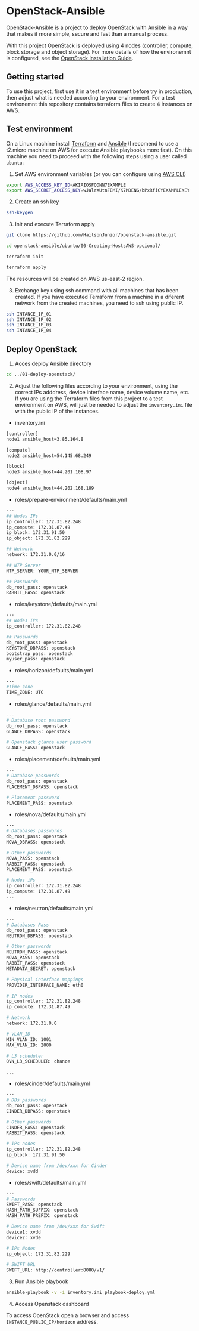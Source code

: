 # OpenStack-Ansible

OpenStack-Ansible is a project to deploy OpenStack with Ansible in a way that makes it more simple, secure and fast than a manual process.

With this project OpenStack is deployed using 4 nodes (controller, compute, block storage and object storage). For more details of how the environemnt is configured, see the [OpenStack Installation Guide](https://docs.openstack.org/install-guide/).

Getting started
------------
To use this project, first use it in a test environment before try in production, then adjust what is needed according to your environment. For a test environemnt this repository contains terraform files to create 4 instances on AWS.

Test environment
------------

On a Linux machine install [Terraform](https://learn.hashicorp.com/tutorials/terraform/install-cli) and [Ansible](https://docs.ansible.com/ansible/latest/installation_guide/intro_installation.html#installing-ansible-on-ubuntu) (I recomend to use a t2.micro machine on AWS for execute Ansible playbooks more fast). On this machine you need to proceed with the following steps using a user called ```ubuntu```:

1. Set AWS environment variables (or you can configure using [AWS CLI](https://docs.aws.amazon.com/cli/latest/userguide/getting-started-install.html))

```sh
export AWS_ACCESS_KEY_ID=AKIAIOSFODNN7EXAMPLE
export AWS_SECRET_ACCESS_KEY=wJalrXUtnFEMI/K7MDENG/bPxRfiCYEXAMPLEKEY
```
2. Create an ssh key

```bash
ssh-keygen
```

3. Init and execute Terraform apply

```bash
git clone https://github.com/HailsonJunior/openstack-ansible.git

cd openstack-ansible/ubuntu/00-Creating-HostsAWS-opcional/

terraform init

terraform apply
```
The resources will be created on AWS us-east-2 region.

3. Exchange key using ssh command with all machines that has been created. If you have executed Terraform from a machine in a diferent network from the created machines, you need to ssh using public IP.

```bash
ssh INTANCE_IP_01
ssh INTANCE_IP_02
ssh INTANCE_IP_03
ssh INTANCE_IP_04
```

Deploy OpenStack
------------

1. Acces deploy Ansible directory

```bash
cd ../01-deploy-openstack/
```
2. Adjust the following files according to your environment, using the correct IPs adddress, device interface name, device volume name, etc. If you are using the Terraform files from this project to a test environment on AWS, will just be needed to adjust the ```inventory.ini``` file with the public IP of the instances.

- inventory.ini

```bash
[controller]
node1 ansible_host=3.85.164.8

[compute]
node2 ansible_host=54.145.68.249

[block]
node3 ansible_host=44.201.108.97

[object]
node4 ansible_host=44.202.168.189
```

- roles/prepare-environment/defaults/main.yml

```bash
---
## Nodes IPs
ip_controller: 172.31.82.248
ip_compute: 172.31.87.49
ip_block: 172.31.91.50
ip_object: 172.31.82.229

## Network 
network: 172.31.0.0/16

## NTP Server
NTP_SERVER: YOUR_NTP_SERVER

## Passwords
db_root_pass: openstack
RABBIT_PASS: openstack
```
- roles/keystone/defaults/main.yml

```bash
---
## Nodes IPs
ip_controller: 172.31.82.248

## Passwords
db_root_pass: openstack
KEYSTONE_DBPASS: openstack
bootstrap_pass: openstack
myuser_pass: openstack
```
- roles/horizon/defaults/main.yml

```bash
---
#Time zone
TIME_ZONE: UTC
```
- roles/glance/defaults/main.yml

```bash
---
# Database root password
db_root_pass: openstack
GLANCE_DBPASS: openstack

# Openstack glance user password
GLANCE_PASS: openstack
```
- roles/placement/defaults/main.yml

```bash
---
# Database passwords
db_root_pass: openstack
PLACEMENT_DBPASS: openstack

# Placement password
PLACEMENT_PASS: openstack
```
- roles/nova/defaults/main.yml

```bash
---
# Databases passwords
db_root_pass: openstack
NOVA_DBPASS: openstack

# Other passwords
NOVA_PASS: openstack
RABBIT_PASS: openstack
PLACEMENT_PASS: openstack

# Nodes iPs
ip_controller: 172.31.82.248
ip_compute: 172.31.87.49
...
```
- roles/neutron/defaults/main.yml

```bash
---
# Databases Pass
db_root_pass: openstack
NEUTRON_DBPASS: openstack

# Other passwords
NEUTRON_PASS: openstack
NOVA_PASS: openstack
RABBIT_PASS: openstack
METADATA_SECRET: openstack

# Physical interface mappings
PROVIDER_INTERFACE_NAME: eth0

# IP nodes
ip_controller: 172.31.82.248
ip_compute: 172.31.87.49

# Network
network: 172.31.0.0

# VLAN_ID
MIN_VLAN_ID: 1001
MAX_VLAN_ID: 2000

# L3 scheduler
OVN_L3_SCHEDULER: chance

...
```
- roles/cinder/defaults/main.yml

```bash
---
# DBs passwords
db_root_pass: openstack
CINDER_DBPASS: openstack

# Other passwords
CINDER_PASS: openstack
RABBIT_PASS: openstack

# IPs nodes
ip_controller: 172.31.82.248
ip_block: 172.31.91.50

# Device name from /dev/xxx for Cinder
device: xvdd
```
- roles/swift/defaults/main.yml

```bash
---
# Passwords
SWIFT_PASS: openstack
HASH_PATH_SUFFIX: openstack
HASH_PATH_PREFIX: openstack

# Device name from /dev/xxx for Swift
device1: xvdd
device2: xvde

# IPs Nodes
ip_object: 172.31.82.229

# SWIFT URL
SWIFT_URL: http://controller:8080/v1/
```
3. Run Ansible playbook

```bash
ansible-playbook -v -i inventory.ini playbook-deploy.yml
````
4. Access Openstack dashboard

To access OpenStack open a browser and access ```INSTANCE_PUBLIC_IP/horizon``` address.
